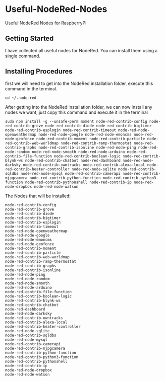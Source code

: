 # Useful-NodeRed-Nodes
Useful NodeRed Nodes for RaspberryPi

## Getting Started
I have collected all useful nodes for NodeRed. You can install them using a single command.

## Installing Procedures

first we will need to get into the NodeRed installation folder, execute this command in the terminal.
```
cd ~/.node-red
```
After getting into the NodeRed installation folder, we can now install any nodes we want, just copy this command and execute it in the terminal

```
sudo npm install -g --unsafe-perm moment node-red-contrib-config node-red-contrib-grove node-red-contrib-diode node-red-contrib-bigtimer node-red-contrib-esplogin node-red-contrib-timeout node-red-node-openweathermap node-red-node-google node-red-node-emoncms node-red-node-geofence node-red-contrib-moment node-red-contrib-particle node-red-contrib-web-worldmap node-red-contrib-ramp-thermostat node-red-contrib-graphs node-red-contrib-isonline node-red-node-ping node-red-node-random node-red-node-smooth node-red-node-arduino node-red-contrib-file-function node-red-contrib-boolean-logic node-red-contrib-blynk-ws node-red-contrib-chatbot node-red-dashboard node-red-node-darksky node-red-contrib-owntracks node-red-contrib-alexa-local node-red-contrib-heater-controller node-red-node-sqlite node-red-contrib-sqldbs node-red-node-mysql node-red-contrib-camerapi node-red-contrib-mjpgcamera node-red-contrib-python-function node-red-contrib-python3-function node-red-contrib-pythonshell node-red-contrib-ip node-red-node-dropbox node-red-node-watson
```

The Nodes that will be installed:
```
node-red-contrib-config
node-red-contrib-grove
node-red-contrib-diode
node-red-contrib-bigtimer
node-red-contrib-esplogin
node-red-contrib-timeout
node-red-node-openweathermap
node-red-node-google
node-red-node-emoncms
node-red-node-geofence
node-red-contrib-moment
node-red-contrib-particle
node-red-contrib-web-worldmap
node-red-contrib-ramp-thermostat
node-red-contrib-graphs
node-red-contrib-isonline
node-red-node-ping
node-red-node-random
node-red-node-smooth
node-red-node-arduino
node-red-contrib-file-function
node-red-contrib-boolean-logic
node-red-contrib-blynk-ws
node-red-contrib-chatbot
node-red-dashboard
node-red-node-darksky
node-red-contrib-owntracks
node-red-contrib-alexa-local
node-red-contrib-heater-controller
node-red-node-sqlite
node-red-contrib-sqldbs
node-red-node-mysql
node-red-contrib-camerapi
node-red-contrib-mjpgcamera
node-red-contrib-python-function
node-red-contrib-python3-function
node-red-contrib-pythonshell
node-red-contrib-ip
node-red-node-dropbox
node-red-node-watson
```
